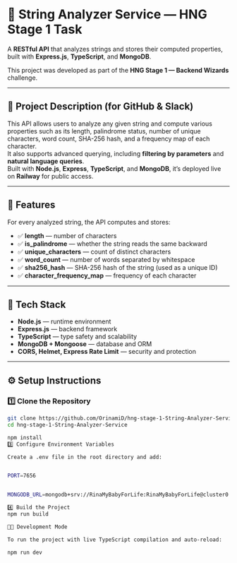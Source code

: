 # 🧠 String Analyzer Service — HNG Stage 1 Task

A **RESTful API** that analyzes strings and stores their computed properties, built with **Express.js**, **TypeScript**, and **MongoDB**.

This project was developed as part of the **HNG Stage 1 — Backend Wizards** challenge.

---

## 📘 Project Description (for GitHub & Slack)

This API allows users to analyze any given string and compute various properties such as its length, palindrome status, number of unique characters, word count, SHA-256 hash, and a frequency map of each character.  
It also supports advanced querying, including **filtering by parameters** and **natural language queries**.  
Built with **Node.js**, **Express**, **TypeScript**, and **MongoDB**, it’s deployed live on **Railway** for public access.

---

## 🚀 Features

For every analyzed string, the API computes and stores:

- ✅ **length** — number of characters  
- ✅ **is_palindrome** — whether the string reads the same backward  
- ✅ **unique_characters** — count of distinct characters  
- ✅ **word_count** — number of words separated by whitespace  
- ✅ **sha256_hash** — SHA-256 hash of the string (used as a unique ID)  
- ✅ **character_frequency_map** — frequency of each character  

---

## 🧩 Tech Stack

- **Node.js** — runtime environment  
- **Express.js** — backend framework  
- **TypeScript** — type safety and scalability  
- **MongoDB + Mongoose** — database and ORM  
- **CORS, Helmet, Express Rate Limit** — security and protection  

---
## ⚙️ Setup Instructions

### 1️⃣ Clone the Repository
```bash
git clone https://github.com/OrinamiD/hng-stage-1-String-Analyzer-Service.git
cd hng-stage-1-String-Analyzer-Service

npm install
3️⃣ Configure Environment Variables

Create a .env file in the root directory and add:


PORT=7656


MONGODB_URL=mongodb+srv://RinaMyBabyForLife:RinaMyBabyForLife@cluster0.7yfvbbn.mongodb.net/?retryWrites=true&w=majority&appName=Cluster0

4️⃣ Build the Project
npm run build

🧑‍💻 Development Mode

To run the project with live TypeScript compilation and auto-reload:

npm run dev


